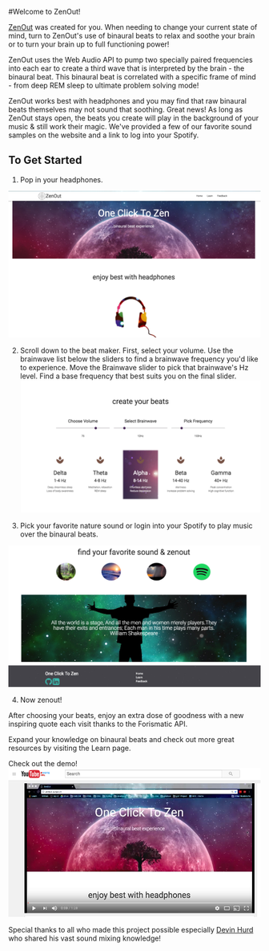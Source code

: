  
#Welcome to ZenOut!

<a href = "http://zenout.surge.sh/">ZenOut</a> was created for you. When needing to change your current state of mind, turn to ZenOut's use of binaural 
beats to relax and soothe your brain or to turn your brain up to full functioning power! 

ZenOut uses the Web Audio API to pump two specially paired frequencies into each ear to create a third wave that is interpreted by the brain - the binaural beat. This binaural beat is correlated with a specific frame of mind - from deep REM sleep to ultimate problem solving mode!

ZenOut works best with headphones and you may find that raw binaural beats themselves may not sound that soothing. Great news! As long as ZenOut stays open, the beats you create will play in the background of your music & still work their magic. We've provided a few of our favorite sound samples on the website and a link to log into your Spotify.

<h2>To Get Started</h2>

1. Pop in your headphones.

![homepage](readme/zenout_homepage.png)

2. Scroll down to the beat maker. First, select your volume. Use the brainwave list below the sliders to find a brainwave frequency you'd like to experience. Move the Brainwave slider to pick that brainwave's Hz level. Find a base frequency that best suits you on the final slider.
![beats](readme/beatmaker.png)

3. Pick your favorite nature sound or login into your Spotify to play music over the binaural beats.

![sounds](readme/sounds.png)

4. Now zenout!

After choosing your beats, enjoy an extra dose of goodness with a new inspiring quote each visit thanks to the Forismatic API.

Expand your knowledge on binaural beats and check out more great resources by visiting the Learn page.

Check out the demo! [![youtubevideo](readme/youtube.png)](https://www.youtube.com/watch?v=gNZgFtGTnfM)

Special thanks to all who made this project possible especially <a href = "https://github.com/HurdAudio">Devin Hurd</a> who shared his vast sound mixing knowledge!

